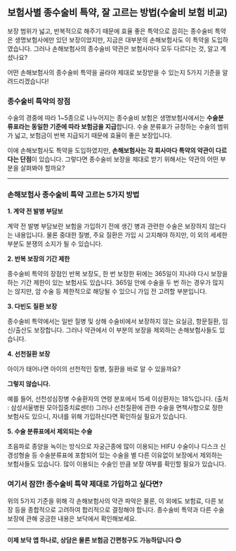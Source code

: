 ## 보험사별 종수술비 특약, 잘 고르는 방법(수술비 보험 비교)

보장 범위가 넓고, 반복적으로 해주기 때문에 효율 좋은 특약으로 꼽히는 종수술비 특약은 생명보험사에만 있던 보장이었지만, 지금은 대부분의 손해보험사도 이 특약을 도입하였습니다. 그러나 손해보험사의 종수술비 약관은 보험사마다 모두 다르다는 것, 알고 계셨나요?

어떤 손해보험사의 종수술비 특약을 골라야 제대로 보장받을 수 있는지 5가지 기준을 알려드리겠습니다!

### 종수술비 특약의 장점
수술의 경중에 따라 1~5종으로 나누어지는 종수술비 보험은 생명보험사에서는 **수술분류표라는 동일한 기준에 따라 보험금을 지급**합니다. 수술 분류표가 규정하는 수술의 범위가 넓고, 보험금이 반복 지급되기 때문에 효율이 좋은 보장입니다.

이에 손해보험사도 특약을 도입하였지만, **손해보험사는 각 회사마다 특약의 약관이 다르다는 단점**이 있습니다. 그렇다면 종수술비 보장을 제대로 받기 위해서는 약관의 어떤 부분을 살펴봐야 할까요?
___

### 손해보험사 종수술비 특약 고르는 5가지 방법
**1.	계약 전 발병 부담보**

계약 전 발병 부담보란 보험을 가입하기 전에 생긴 병과 관련한 수술은 보장하지 않는다는 내용입니다. 물론 중대한 질병, 주요 질환은 가입 시 고지해야 하지만, 이 외의 세세한 부분도 분쟁의 소지가 될 수 있습니다.

**2. 반복 보장의 기간 제한**

종수술비 특약의 장점인 반복 보장도, 한 번 보장한 뒤에는 365일이 지나야 다시 보장을 하는 기간 제한이 있는 보험사도 있습니다. 365일 안에 수술을 두 번 하는 경우가 많지는 않지만, 암 수술 등 제한적으로 해당될 수 있으니 가입 전 고려할 부분입니다.

**3. 다빈도 질환 보장**

종수술비 특약에서는 일반 질병 및 상해 수술비에서 보장하지 않는 요실금, 항문질환, 임신/출산도 보장합니다. 그러나 약관에서 이 부분의 보장을 제외하는 손해보험사들도 있습니다.

**4. 선천질환 보장**

아이가 태어나면 아이의 선천적인 질병, 질환을 바로 알 수 있을까요?

**그렇지 않습니다.**

예를 들어, 선천성심장병 수술환자의 연령 분포에서 15세 이상환자는 18%입니다. (출처 : 삼성서울병원 모아집중치료센터) 그러나 선천질환에 관한 수술을 면책사항으로 정한 보험사도 있으니, 자녀를 위해 가입하신다면 확인하실 필요가 있습니다.

**5. 수술 분류표에서 제외되는 수술**

초음파로 종양을 녹이는 방식으로 자궁근종에 많이 이용되는 HIFU 수술이나 디스크 신경성형술 등 수술분류표에 포함되어 있는 수술을 별 다른 이유없이 보장에서 제외하는 보험사들도 있습니다. 많이 이용되는 수술인 만큼 보장 여부를 확인할 필요가 있습니다.

### 여기서 잠깐! 종수술비 특약 제대로 가입하고 싶다면?

위의 5가지 기준을 위해 각 손해보험사의 약관 파악은 물론, 이 외에도 보험료, 다른 보장 등을 종합적으로 고려하여 합리적으로 결정해야 합니다.
종수술비 특약과 다른 수술 보장에 관해 궁금한 내용은 보닥에서 확인해보세요.
___
**이제 보닥 앱 하나로, 상담은 물론 보험금 간편청구도 가능하답니다 😊**
